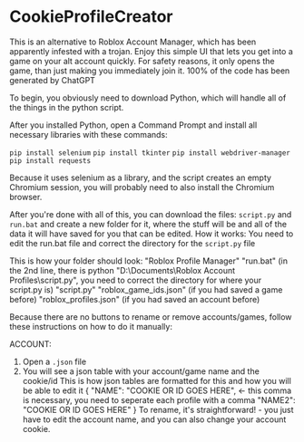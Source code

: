 # CookieProfileCreator
This is an alternative to Roblox Account Manager, which has been apparently infested with a trojan. Enjoy this simple UI that lets you get into a game on your alt account quickly. For safety reasons, it only opens the game, than just making you immediately join it. 100% of the code has been generated by ChatGPT

To begin, you obviously need to download Python, which will handle all of the things in the python script.

After you installed Python, open a Command Prompt and install all necessary libraries with these commands:

`pip install selenium`
`pip install tkinter`
`pip install webdriver-manager`
`pip install requests`

Because it uses selenium as a library, and the script creates an empty Chromium session, you will probably need to also install the Chromium browser.

After you're done with all of this, you can download the files: `script.py` and `run.bat` and create a new folder for it, where the stuff will be and all of the data it will have saved for you that can be edited.
How it works: You need to edit the run.bat file and correct the directory for the `script.py` file

This is how your folder should look:
"Roblox Profile Manager"
  "run.bat" (in the 2nd line, there is python "D:\Documents\Roblox Account Profiles\script.py", you need to correct the directory for where your script.py is)
  "script.py"
  "roblox_game_ids.json" (if you had saved a game before)
  "roblox_profiles.json" (if you had saved an account before)

Because there are no buttons to rename or remove accounts/games, follow these instructions on how to do it manually:

ACCOUNT:
1. Open a `.json` file
2. You will see a json table with your account/game name and the cookie/id
This is how json tables are formatted for this and how you will be able to edit it
{
  "NAME": "COOKIE OR ID GOES HERE", <- this comma is necessary, you need to seperate each profile with a comma
  "NAME2": "COOKIE OR ID GOES HERE"
}
To rename, it's straightforward! - you just have to edit the account name, and you can also change your account cookie.
